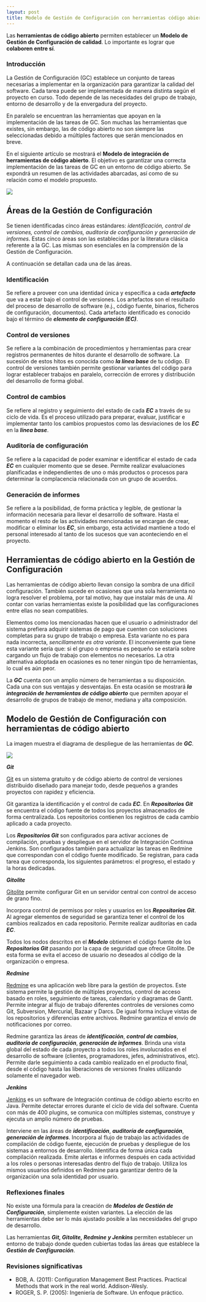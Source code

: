```yaml
---
layout: post
title: Modelo de Gestión de Configuración con herramientas código abierto 
---
```


Las **herramientas de código abierto** permiten establecer un **Modelo de Gestión de Configuración de calidad**. Lo importante es lograr que **colaboren entre sí**.

### Introducción

La Gestión de Configuración (GC) establece un conjunto de tareas necesarias a implementar en la organización para garantizar la calidad del software. Cada tarea puede ser implementada de manera distinta según el proyecto en curso. Todo depende de las necesidades del grupo de trabajo, entorno de desarrollo y de la envergadura del proyecto.

En paralelo se encuentran las herramientas que apoyan en la implementación de las tareas de GC. Son muchas las herramientas que existes, sin embargo, las de código abierto no son siempre las seleccionadas debido a múltiples factores que serán mencionados en breve.

En el siguiente artículo se mostrará el **Modelo de integración de herramientas de código abierto**. El objetivo es garantizar una correcta implementación de las tareas de GC en un entorno de código abierto. Se expondrá un resumen de las actividades abarcadas, así como de su relación como el modelo propuesto.

<img src="{{ site.baseurl }}/images/deploy-diagram-scm.png" />

## Áreas de la Gestión de Configuración

Se tienen identificadas cinco áreas estándares: _identificación, control de versiones, control de cambios, auditoría de configuración y generación de informes_. Estas cinco áreas son las establecidas por la literatura clásica referente a la GC. Las mismas son esenciales en la comprensión de la Gestión de Configuración.

A continuación se detallan cada una de las áreas.

### Identificación

Se refiere a proveer con una identidad única y específica a cada **_artefacto_** que va a estar bajo el control de versiones. Los artefactos son el resultado del proceso de desarrollo de software (e.j., código fuente, binarios, ficheros de configuración, documentos). Cada artefacto identificado es conocido bajo el término de **_elemento de configuración (EC)_**.

### Control de versiones

Se refiere a la combinación de procedimientos y herramientas para crear registros permanentes de hitos durante el desarrollo de software. La sucesión de estos hitos es conocida como **_la línea base_** de tu código. El control de versiones también permite gestionar variantes del código para lograr establecer trabajos en paralelo, corrección de errores y distribución del desarrollo de forma global.

### Control de cambios

Se refiere al registro y seguimiento del estado de cada **_EC_** a través de su ciclo de vida. Es el proceso utilizado para preparar, evaluar, justificar e implementar tanto los cambios propuestos como las desviaciones de los **_EC_** en la **_línea base_**.

### Auditoría de configuración

Se refiere a la capacidad de poder examinar e identificar el estado de cada **_EC_** en cualquier momento que se desee. Permite realizar evaluaciones planificadas e independientes de uno o más productos o procesos para determinar la complacencia relacionada con un grupo de acuerdos.

### Generación de informes

Se refiere a la posibilidad, de forma práctica y legible, de gestionar la información necesaria para llevar el desarrollo de software. Hasta el momento el resto de las actividades mencionadas se encargan de crear, modificar o eliminar los **_EC_**, sin embargo, esta actividad mantiene a todo el personal interesado al tanto de los sucesos que van aconteciendo en el proyecto.

## Herramientas de código abierto en la Gestión de Configuración

Las herramientas de código abierto llevan consigo la sombra de una difícil configuración. También sucede en ocasiones que una sola herramienta no logra resolver el problema, por tal motivo, hay que instalar más de una. Al contar con varias herramientas existe la posibilidad que las configuraciones entre ellas no sean compatibles.

Elementos como los mencionadas hacen que el usuario o administrador del sistema prefiera adquirir sistemas de pago que cuenten con soluciones completas para su grupo de trabajo o empresa. Esta variante no es para nada incorrecta, _sencillamente es otra variante_. El inconveniente que tiene esta variante sería que: si el grupo o empresa es pequeño se estaría sobre cargando un flujo de trabajo con elementos no necesarios. La otra alternativa adoptada en ocasiones es no tener ningún tipo de herramientas, lo cual es aún peor.

La **_GC_** cuenta con un amplio número de herramientas a su disposición. Cada una con sus ventajas y desventajas. En esta ocasión se mostrará **_la integración de herramientas de código abierto_** que permiten apoyar el desarrollo de grupos de trabajo de menor, mediana y alta composición.

## Modelo de Gestión de Configuración con herramientas de código abierto

La imagen muestra el diagrama de despliegue de las herramientas de **_GC_**.

<img src="{{ site.baseurl }}/images/deploy-diagram-scm.png" />

**_Git_**

[Git](https://git-scm.com/) es un sistema gratuito y de código abierto de control de versiones distribuido diseñado para manejar todo, desde pequeños a grandes proyectos con rapidez y eficiencia.

Git garantiza la identificación y el control de cada **_EC_**. En **_Repositorios Git_** se encuentra el código fuente de todos los proyectos almacenados de forma centralizada. Los repositorios  contienen los registros de cada cambio aplicado a cada proyecto.

Los **_Repositorios Git_** son configurados para activar acciones de compilación, pruebas y despliegue en el servidor de Integración Continua Jenkins. Son configurados también para actualizar las tareas en Redmine que correspondan con el código fuente modificado. Se registran, para cada tarea que corresponda, los siguientes parámetros: el progreso, el estado y la horas dedicadas.

**_Gitolite_**

[Gitolite](http://gitolite.com/gitolite/index.html) permite configurar Git en un servidor central con control de acceso de grano fino.

Incorpora control de permisos por roles y usuarios en los **_Repositorios Git_**. Al agregar elementos de seguridad se garantiza tener el control de los cambios realizados en cada repositorio. Permite realizar auditorías en cada **_EC_**.

Todos los nodos descritos en el **_Modelo_** obtienen el código fuente de los **_Repositorios Git_** pasando por la capa de seguridad que ofrece Gitolite. De esta forma se evita el acceso de usuario no deseados al código de la organización o empresa.

**_Redmine_**

[Redmine](http://www.redmine.org/) es una aplicación web libre para la gestión de proyectos. Este sistema permite la gestión de múltiples proyectos, control de acceso basado en roles, seguimiento de tareas, calendario y diagramas de Gantt. Permite integrar al flujo de trabajo diferentes controles de versiones como Git, Subversion, Mercurial, Bazaar y Darcs. De igual forma incluye vistas de los repositorios y diferencias entre archivos. Redmine garantiza el envío de notificaciones por correo.

Redmine garantiza las áreas de **_identificación_**, **_control de cambios_**, **_auditoría de configuración_**, **_generación de informes_**. Brinda una vista global del estado de cada proyecto a todos los roles involucrados en el desarrollo de software (clientes, programadores, jefes, administrativos, etc). Permite darle seguimiento a cada cambio realizado en el producto final, desde el código hasta las liberaciones de versiones finales utilizando solamente el navegador web.

**_Jenkins_**

[Jenkins](https://jenkins-ci.org/) es un software de Integración continua de código abierto escrito en Java. Permite detectar errores durante el ciclo de vida del software. Cuenta con más de 400 plugins, se comunica con múltiples sistemas, construye y ejecuta un amplio número de pruebas.

Interviene en las áreas de **_identificación_**, **_auditoría de configuración_**, **_generación de informes_**. Incorpora al flujo de trabajo las actividades de compilación de código fuente, ejecución de pruebas y despliegue de los sistemas a entornos de desarrollo. Identifica de forma única cada compilación realizada. Emite alertas e informes después en cada actividad a los roles o personas interesadas dentro del flujo de trabajo. Utiliza los mismos usuarios definidos en Redmine para garantizar dentro de la organización una sola identidad por usuario.

### Reflexiones finales

No existe una fórmula para la creación de **_Modelos de Gestión de Configuración_**, simplemente existen variantes. La elección de las herramientas debe ser lo más ajustado posible a las necesidades del grupo de desarrollo.

Las herramientas **_Git, Gitolite, Redmine y Jenkins_** permiten establecer un entorno de trabajo donde queden cubiertas todas las áreas que establece la **_Gestión de Configuración_**.

### Revisiones significativas

- BOB, A. (2011): Configuration Management Best Practices. Practical Methods that work in the real world. Addison-Wesly.
- ROGER, S. P. (2005): Ingeniería de Software. Un enfoque práctico.